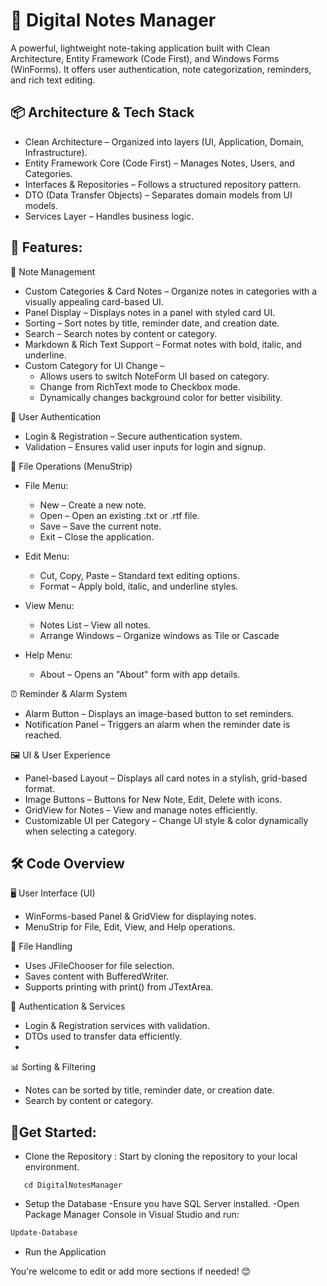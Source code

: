 # 📒 Digital Notes Manager
A powerful, lightweight note-taking application built with Clean Architecture, Entity Framework (Code First), and Windows Forms (WinForms). It offers user authentication, note categorization, reminders, and rich text editing.

## 📦 Architecture & Tech Stack
   - Clean Architecture – Organized into layers (UI, Application, Domain, Infrastructure).
   - Entity Framework Core (Code First) – Manages Notes, Users, and Categories.
   - Interfaces & Repositories – Follows a structured repository pattern.
   - DTO (Data Transfer Objects) – Separates domain models from UI models.
   - Services Layer – Handles business logic.

##  🚀 Features:
📝 Note Management
   - Custom Categories & Card Notes – Organize notes in categories with a visually appealing card-based UI.
   - Panel Display – Displays notes in a panel with styled card UI.
   - Sorting – Sort notes by title, reminder date, and creation date.
   - Search – Search notes by content or category.
   - Markdown & Rich Text Support – Format notes with bold, italic, and underline.
   - Custom Category for UI Change –
       - Allows users to switch NoteForm UI based on category.
       - Change from RichText mode to Checkbox mode.
       - Dynamically changes background color for better visibility.
      
🔐 User Authentication
   - Login & Registration – Secure authentication system.
   - Validation – Ensures valid user inputs for login and signup.

📂 File Operations (MenuStrip)
   - File Menu:
      - New – Create a new note.
      - Open – Open an existing .txt or .rtf file.
      - Save – Save the current note.
      - Exit – Close the application.
     
   - Edit Menu:
      - Cut, Copy, Paste – Standard text editing options.
      - Format – Apply bold, italic, and underline styles.
     
   - View Menu:
      - Notes List – View all notes.
      - Arrange Windows – Organize windows as Tile or Cascade
     
   - Help Menu:
      - About – Opens an "About" form with app details.
  
⏰ Reminder & Alarm System
   - Alarm Button – Displays an image-based button to set reminders.
   - Notification Panel – Triggers an alarm when the reminder date is reached.
     
🖼️ UI & User Experience
   - Panel-based Layout – Displays all card notes in a stylish, grid-based format.
   - Image Buttons – Buttons for New Note, Edit, Delete with icons.
   - GridView for Notes – View and manage notes efficiently.
   - Customizable UI per Category – Change UI style & color dynamically when selecting a category.
     
## 🛠️ Code Overview
🖥️ User Interface (UI)
  - WinForms-based Panel & GridView for displaying notes.
  - MenuStrip for File, Edit, View, and Help operations.
    
📂 File Handling
  - Uses JFileChooser for file selection.
  - Saves content with BufferedWriter.
  - Supports printing with print() from JTextArea.
    
🔄 Authentication & Services
  - Login & Registration services with validation.
  - DTOs used to transfer data efficiently.
  - 
📊 Sorting & Filtering
  - Notes can be sorted by title, reminder date, or creation date.
  - Search by content or category.

## 🚀Get Started:
- Clone the Repository : Start by cloning the repository to your local environment.
``` git clone https://github.com/YOUR_USERNAME/YOUR_REPOSITORY.git
   cd DigitalNotesManager
```
- Setup the Database
     -Ensure you have SQL Server installed.
     -Open Package Manager Console in Visual Studio and run:
```sh
Update-Database
```
- Run the Application

You're welcome to edit or add more sections if needed! 😊



